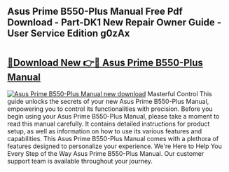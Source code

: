 ## Asus Prime B550-Plus Manual Free Pdf Download - Part-DK1 New Repair Owner Guide - User Service Edition g0zAx

# <h2><a href="http://bc43923.oget.top/?id=Asus+Prime+B550-Plus+Manual">🔗Download New 👉🔴 Asus Prime B550-Plus Manual</a></h2>

[![Asus Prime B550-Plus Manual new download](https://i.imgur.com/5g1atiW.png)](http://bc43923.oget.top/?id=Asus+Prime+B550-Plus+Manual)
Masterful Control This guide unlocks the secrets of your new Asus Prime B550-Plus Manual, empowering you to control its functionalities with precision. Before you begin using your Asus Prime B550-Plus Manual, please take a moment to read this manual carefully. It contains detailed instructions for product setup, as well as information on how to use its various features and capabilities. This Asus Prime B550-Plus Manual comes with a plethora of features designed to personalize your experience. We're Here to Help You Every Step of the Way Asus Prime B550-Plus Manual. Our customer support team is available throughout your journey.
